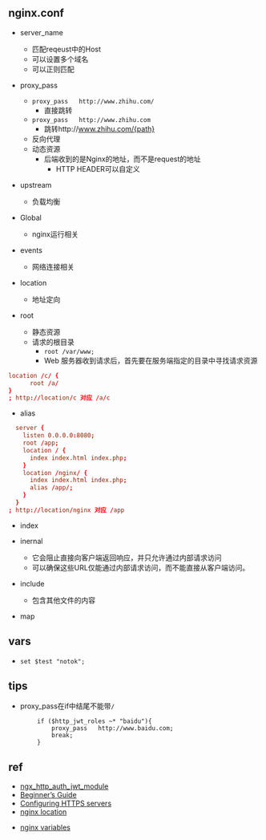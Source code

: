 ## nginx.conf

+ server_name
  + 匹配reqeust中的Host
  + 可以设置多个域名
  + 可以正则匹配

+ proxy_pass
    + `proxy_pass   http://www.zhihu.com/`
      + 直接跳转
    + `proxy_pass   http://www.zhihu.com`
      + 跳转http://www.zhihu.com/{path}
    + 反向代理
    + 动态资源
        + 后端收到的是Nginx的地址，而不是request的地址
            + HTTP HEADER可以自定义

+ upstream
    + 负载均衡

+ Global
    + nginx运行相关

+ events
    + 网络连接相关

+ location
    + 地址定向

+ root
    + 静态资源
    + 请求的根目录
        + `root /var/www;`
        + Web 服务器收到请求后，首先要在服务端指定的目录中寻找请求资源
```conf
location /c/ {
      root /a/
}
; http://location/c 对应 /a/c 
```

+ alias
```conf
  server {
    listen 0.0.0.0:8080;
    root /app;
    location / {
      index index.html index.php;
    }
    location /nginx/ {
      index index.html index.php;
      alias /app/;
    }
  }
; http://location/nginx 对应 /app
```

+ index

+ inernal
  + 它会阻止直接向客户端返回响应，并只允许通过内部请求访问
  + 可以确保这些URL仅能通过内部请求访问，而不能直接从客户端访问。

+ include
  + 包含其他文件的内容

+ map


## vars

+ `set $test "notok";`

## tips

+ proxy_pass在if中结尾不能带`/`
```config
        if ($http_jwt_roles ~* "baidu"){
            proxy_pass   http://www.baidu.com;
            break;
        }
```


## ref
+ [ngx_http_auth_jwt_module](http://nginx.org/en/docs/http/ngx_http_auth_jwt_module.html)
+ [Beginner’s Guide](http://nginx.org/en/docs/beginners_guide.html)
+ [Configuring HTTPS servers](http://nginx.org/en/docs/http/configuring_https_servers.html)
+ [nginx location](https://juejin.im/post/5d81906c518825300a3ec7ca)

<!-- vars -->
+ [nginx variables](http://nginx.org/en/docs/varindex.html)